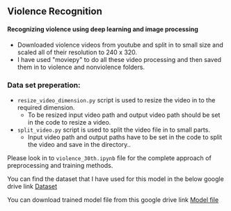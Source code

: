 ## Violence Recognition

#### Recognizing violence using deep learning and image processing

+ Downloaded violence videos from youtube and split in to small size and scaled all of their resolution to 240 x 320. 
+ I have used "moviepy" to do all these video processing and then saved them in to violence and nonviolence folders.

### Data set preperation:
+ `resize_video_dimension.py` script is used to resize the video in to the required dimension.
    + To be resized input video path and output video path should be set in the code to resize a video.
+ `split_video.py` script is used to split the video file in to small parts.
    + Input video path and output paths have to be set in the code to split the video and save in the directory..

Please look in to `violence_30th.ipynb` file for the complete approach of preprocessing and training methods.

You can find the dataset that I have used for this model in the below google drive link [Dataset](https://drive.google.com/drive/folders/1qinHCeXS97tO6wgxNm4BDh9T9hWnWmOH)

You can download trained model file from this google drive link [Model file](https://drive.google.com/file/d/1A8A9Sbdi-g7zMJgWD9CRZzLJu48-OQh7/view?usp=sharing)